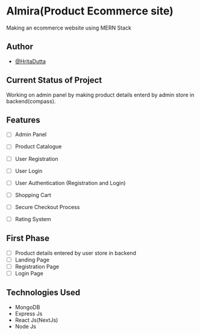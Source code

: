 # Almira(Product Ecommerce site)

Making an ecommerce website using MERN Stack

## Author

- [@HritaDutta](https://www.github.com/Hrita-Dutta)


## Current Status of Project

Working on admin panel by making product details enterd by admin store in backend(compass).

## Features

- [ ] Admin Panel
- [ ] Product Catalogue
- [ ] User Registration 
- [ ] User Login
- [ ] User Authentication (Registration and Login)
- [ ] Shopping Cart
- [ ] Secure Checkout Process
- [ ] Rating System


## First Phase

- [ ] Product details entered by user store in backend
- [ ] Landing Page
- [ ] Registration Page
- [ ] Login Page

## Technologies Used

- MongoDB
- Express Js 
- React Js(NextJs)
- Node Js
